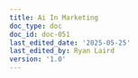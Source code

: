 ```yaml
---
title: Ai In Marketing
doc_type: doc
doc_id: doc-051
last_edited_date: '2025-05-25'
last_edited_by: Ryan Laird
version: '1.0'
---
```


<!-- Unsupported block type: image -->
